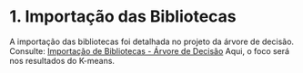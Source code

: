 # 1. Importação das Bibliotecas

A importação das bibliotecas foi detalhada no projeto da árvore de decisão. Consulte:
[Importação de Bibliotecas - Árvore de Decisão](https://snowdutra.github.io/Machine-Learning/arvore_decisao/importacao_bibliotecas/)
Aqui, o foco será nos resultados do K-means.